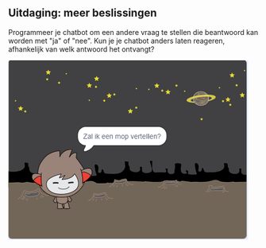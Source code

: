 ## Uitdaging: meer beslissingen

Programmeer je chatbot om een andere vraag te stellen die beantwoord kan worden met "ja" of "nee". Kun je je chatbot anders laten reageren, afhankelijk van welk antwoord het ontvangt?

![screenshot](images/chatbot-joke.png)